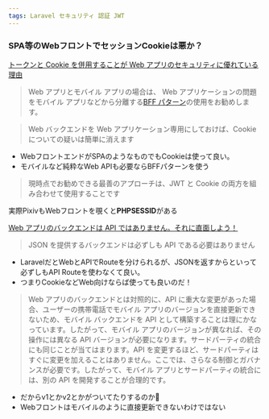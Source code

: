 ```yaml
---
tags: Laravel セキュリティ 認証 JWT
---
```


### SPA等のWebフロントでセッションCookieは悪か？

[トークンと Cookie を併用することが Web アプリのセキュリティに優れている理由](https://blog.bitsrc.io/why-using-tokens-and-cookies-together-is-better-for-web-apps-9d205b7c1961)
>Web アプリとモバイル アプリの場合は、 Web アプリケーションの問題をモバイル アプリなどから分離する[BFF パターン](https://samnewman.io/patterns/architectural/bff/)の使用をお勧めします。

>Web バックエンドを Web アプリケーション専用にしておけば、Cookie についての疑いは簡単に消えます

- WebフロントエンドがSPAのようなものでもCookieは使って良い。
- モバイルなど純粋なWeb APIも必要ならBFFパターンを使う
>現時点でお勧めできる最善のアプローチは、JWT と Cookie の両方を組み合わせて使用​​することです


実際PixivもWebフロントを覗くと**PHPSESSID**がある

[Web アプリのバックエンドは API ではありません。それに直面しよう！](https://blog.bitsrc.io/your-web-app-backend-is-not-an-api-lets-face-it-5b8d738458a6)

> JSON を提供するバックエンドは必ずしも API である必要はありません

- LaravelだとWebとAPIでRouteを分けられるが、JSONを返すからといって必ずしもAPI Routeを使わなくて良い。
- つまりCookieなどWeb向けならば使っても良いのだ！

>Web アプリのバックエンドとは対照的に、API に重大な変更があった場合、ユーザーの携帯電話でモバイル アプリのバージョンを直接更新できないため、モバイル バックエンドを API として構築することは理にかなっています。したがって、モバイル アプリのバージョンが異なれば、その操作には異なる API バージョンが必要になります。サードパーティの統合にも同じことが当てはまります。API を変更するほど、サードパーティはすぐに変更を加えることはありません。ここでは、さらなる制御とガバナンスが必要です。したがって、モバイル アプリとサードパーティの統合には、別の API を開発することが合理的です。

- だからv1とかv2とかがついてたりするのか🤔
- Webフロントはモバイルのように直接更新できないわけではない

